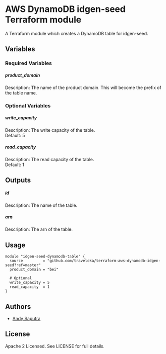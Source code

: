 AWS DynamoDB idgen-seed Terraform module
========================================
A Terraform module which creates a DynamoDB table for idgen-seed.

Variables
---------

### Required Variables

##### product_domain
Description: The name of the product domain. This will become the prefix of the table name.

### Optional Variables

##### write_capacity
Description: The write capacity of the table.\
Default: 5

##### read_capacity
Description: The read capacity of the table.\
Default: 1

Outputs
---------

##### id
Description: The name of the table.

##### arn
Description: The arn of the table.

Usage
-----

```hcl
module "idgen-seed-dynamodb-table" {
  source         = "github.com/traveloka/terraform-aws-dynamodb-idgen-seed?ref=master"
  product_domain = "bei"

  # Optional
  write_capacity = 5
  read_capacity  = 1
}
```

Authors
-------

- [Andy Saputra](https://github.com/andysaputra)

License
-------

Apache 2 Licensed. See LICENSE for full details.
